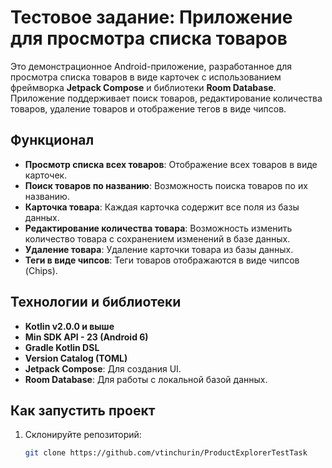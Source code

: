 # Тестовое задание: Приложение для просмотра списка товаров

Это демонстрационное Android-приложение, разработанное для просмотра списка товаров в виде карточек с использованием фреймворка **Jetpack Compose** и библиотеки **Room Database**. Приложение поддерживает поиск товаров, редактирование количества товаров, удаление товаров и отображение тегов в виде чипсов.


## Функционал

- **Просмотр списка всех товаров**: Отображение всех товаров в виде карточек.
- **Поиск товаров по названию**: Возможность поиска товаров по их названию.
- **Карточка товара**: Каждая карточка содержит все поля из базы данных.
- **Редактирование количества товара**: Возможность изменить количество товара с сохранением изменений в базе данных.
- **Удаление товара**: Удаление карточки товара из базы данных.
- **Теги в виде чипсов**: Теги товаров отображаются в виде чипсов (Chips).

## Технологии и библиотеки

- **Kotlin v2.0.0 и выше**
- **Min SDK API - 23 (Android 6)**
- **Gradle Kotlin DSL**
- **Version Catalog (TOML)**
- **Jetpack Compose**: Для создания UI.
- **Room Database**: Для работы с локальной базой данных.

## Как запустить проект

1. Склонируйте репозиторий:
   ```bash
   git clone https://github.com/vtinchurin/ProductExplorerTestTask
